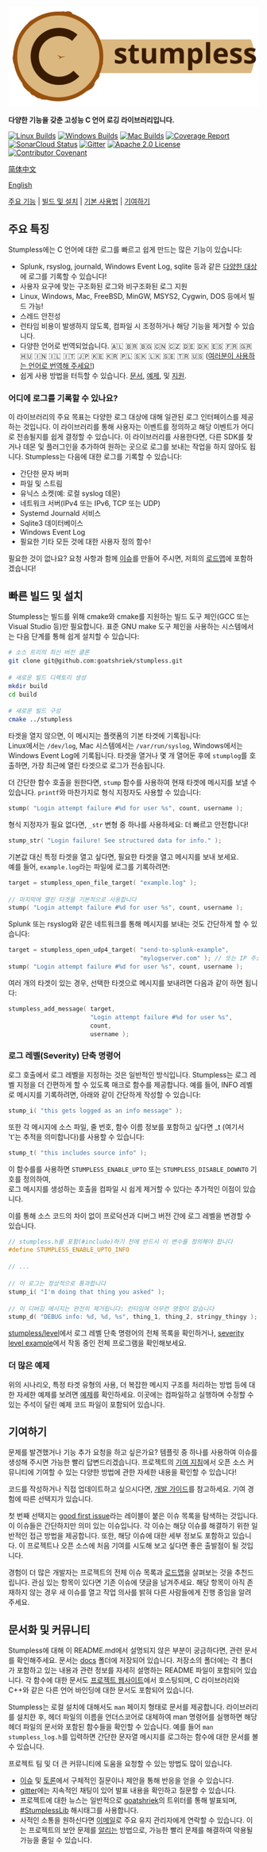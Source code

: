 ![Stumpless logo](./자원/로고와이름.svg)

**다양한 기능을 갖춘 고성능 C 언어 로깅 라이브러리입니다.**

[![Linux Builds](https://github.com/goatshriek/stumpless/actions/workflows/linux.yml/badge.svg)](https://github.com/goatshriek/stumpless/actions/workflows/linux.yml)
[![Windows Builds](https://github.com/goatshriek/stumpless/actions/workflows/windows.yml/badge.svg)](https://github.com/goatshriek/stumpless/actions/workflows/windows.yml)
[![Mac Builds](https://github.com/goatshriek/stumpless/actions/workflows/mac.yml/badge.svg)](https://github.com/goatshriek/stumpless/actions/workflows/mac.yml)
[![Coverage Report](https://codecov.io/gh/goatshriek/stumpless/branch/latest/graph/badge.svg)](https://codecov.io/gh/goatshriek/stumpless)
[![SonarCloud Status](https://sonarcloud.io/api/project_badges/measure?project=stumpless&metric=alert_status)](https://sonarcloud.io/dashboard?id=stumpless)
[![Gitter](https://badges.gitter.im/stumpless/community.svg)](https://gitter.im/stumpless/community?utm_source=badge&utm_medium=badge&utm_campaign=pr-badge)
[![Apache 2.0 License](https://img.shields.io/badge/license-Apache%202.0-blue.svg)](https://opensource.org/licenses/Apache-2.0)
[![Contributor Covenant](https://img.shields.io/badge/Contributor%20Covenant-v2.1-ff69b4.svg)](https://github.com/goatshriek/stumpless/blob/latest/docs/CODE_OF_CONDUCT.md)  

  

[简体中文](./l10n/zh-cn/自述.md)
  

[English](./../../README.md)


[주요 기능](#주요-기능) |
[빌드 및 설치](#빠른-빌드-및-설치) |
[기본 사용법](#기본-사용법) |
[기여하기](#기여하기)  

  

## 주요 특징  
Stumpless에는 C 언어에 대한 로그를 빠르고 쉽게 만드는 많은 기능이 있습니다:
* Splunk, rsyslog, journald, Windows Event Log, sqlite 등과 같은
  [다양한 대상](#어디에-로그를-기록할-수-있나요?)에 로그를 기록할 수 있습니다!
* 사용자 요구에 맞는 구조화된 로그와 비구조화된 로그 지원
* Linux, Windows, Mac, FreeBSD, MinGW, MSYS2, Cygwin, DOS 등에서 빌드 가능!
* 스레드 안전성
* 런타임 비용이 발생하지 않도록, 컴파일 시 조정하거나 해당 기능을 제거할 수 있습니다.
* 다양한 언어로 번역되었습니다. 🇦🇱 🇧🇷 🇧🇬 🇨🇳 🇨🇿 🇩🇪 🇩🇰 🇪🇸 🇫🇷 🇬🇷 🇭🇺 🇮🇳 🇮🇱 🇮🇹
  🇯🇵 🇰🇪 🇰🇷 🇵🇱 🇸🇰 🇱🇰 🇸🇪 🇹🇷 🇺🇸
  ([여러분이 사용하는 언어로 번역해 주세요!](https://github.com/goatshriek/stumpless/blob/latest/docs/localization.md))
* 쉽게 사용 방법을 터득할 수 있습니다.
  [문서](https://goatshriek.github.io/stumpless/docs/c/latest/index.html),
  [예제](https://github.com/goatshriek/stumpless/tree/latest/docs/examples),
  및 [지원](https://gitter.im/stumpless/community).
  
### 어디에 로그를 기록할 수 있나요?
이 라이브러리의 주요 목표는 다양한 로그 대상에 대해 일관된 로그 인터페이스를 제공하는 것입니다. 이 라이브러리를 통해 사용자는 이벤트를 정의하고 해당 이벤트가 어디로 전송될지를 쉽게 결정할 수 있습니다. 이 라이브러리를 사용한다면, 다른 SDK를 찾거나 데몬 및 플러그인을 추가하여 원하는 곳으로 로그를 보내는 작업을 하지 않아도 됩니다. Stumpless는 다음에 대한 로그를 기록할 수 있습니다:
* 간단한 문자 버퍼
* 파일 및 스트림
* 유닉스 소켓(예: 로컬 syslog 데몬)
* 네트워크 서버(IPv4 또는 IPv6, TCP 또는 UDP)
* Systemd Journald 서비스
* Sqlite3 데이터베이스
* Windows Event Log
* 필요한 기타 모든 것에 대한 사용자 정의 함수!

필요한 것이 없나요? 요청 사항과 함께
[이슈](https://github.com/goatshriek/stumpless/issues/new?template=feature_request.md)를 만들어 주시면, 저희의
[로드맵](https://github.com/goatshriek/stumpless/blob/latest/docs/roadmap.md)에 포함하겠습니다!


## 빠른 빌드 및 설치  
Stumpless는 빌드를 위해 cmake와 cmake를 지원하는 빌드 도구 체인(GCC 또는 Visual Studio 등)만 필요합니다. 표준 GNU make 도구 체인을 사용하는 시스템에서는 다음 단계를 통해 쉽게 설치할 수 있습니다:


```sh
# 소스 트리의 최신 버전 클론
git clone git@github.com:goatshriek/stumpless.git

# 새로운 빌드 디렉토리 생성
mkdir build
cd build

# 새로운 빌드 구성
cmake ../stumpless
```

타겟을 열지 않으면, 이 메시지는 플랫폼의 기본 타겟에 기록됩니다:  
Linux에서는 `/dev/log`, Mac 시스템에서는 `/var/run/syslog`, Windows에서는 Windows Event Log에 기록됩니다. 타겟을 열거나 몇 개 열어둔 후에 `stumplog`를 호출하면, 가장 최근에 열린 타겟으로 로그가 전송됩니다.  
  
더 간단한 함수 호출을 원한다면, `stump` 함수를 사용하여 현재 타겟에 메시지를 보낼 수 있습니다. `printf`와 마찬가지로 형식 지정자도 사용할 수 있습니다:
  
```c
stump( "Login attempt failure #%d for user %s", count, username );
```

형식 지정자가 필요 없다면, `_str` 변형 중 하나를 사용하세요: 더 빠르고 안전합니다!  

```c
stump_str( "Login failure! See structured data for info." );
```
  
기본값 대신 특정 타겟을 열고 싶다면, 필요한 타겟을 열고 메시지를 보내 보세요.   
예를 들어, `example.log`라는 파일에 로그를 기록하려면:  
  
```c
target = stumpless_open_file_target( "example.log" );

// 마지막에 열린 타겟을 기본적으로 사용합니다
stump( "Login attempt failure #%d for user %s", count, username );
```

Splunk 또는 rsyslog와 같은 네트워크를 통해 메시지를 보내는 것도 간단하게 할 수 있습니다:  

```c
target = stumpless_open_udp4_target( "send-to-splunk-example",
                                     "mylogserver.com" ); // 또는 IP 주소를 사용하세요
stump( "Login attempt failure #%d for user %s", count, username );
```

여러 개의 타겟이 있는 경우, 선택한 타겟으로 메시지를 보내려면 다음과 같이 하면 됩니다:  

```c
stumpless_add_message( target,
                       "Login attempt failure #%d for user %s",
                       count,
                       username );
```


### 로그 레벨(Severity) 단축 명령어  
로그 호출에서 로그 레벨을 지정하는 것은 일반적인 방식입니다. Stumpless는 로그 레벨 지정을 더 간편하게 할 수 있도록 매크로 함수를 제공합니다. 예를 들어, INFO 레벨로 메시지를 기록하려면, 아래와 같이 간단하게 작성할 수 있습니다:    

```c
stump_i( "this gets logged as an info message" );
```

또한 각 메시지에 소스 파일, 줄 번호, 함수 이름 정보를 포함하고 싶다면 _t (여기서 't'는 추적을 의미합니다)를 사용할 수 있습니다:  

```c
stump_t( "this includes source info" );
```

이 함수를를 사용하면 `STUMPLESS_ENABLE_UPTO` 또는 `STUMPLESS_DISABLE_DOWNTO` 기호를 정의하여,  
로그 메시지를 생성하는 호출을 컴파일 시 쉽게 제거할 수 있다는 추가적인 이점이 있습니다.  
  
이를 통해 소스 코드의 차이 없이 프로덕션과 디버그 버전 간에 로그 레벨을 변경할 수 있습니다.  

```c
// stumpless.h를 포함(#include)하기 전에 반드시 이 변수를 정의해야 합니다
#define STUMPLESS_ENABLE_UPTO_INFO

// ...

// 이 로그는 정상적으로 통과합니다
stump_i( "I'm doing that thing you asked" );

// 이 디버깅 메시지는 완전히 제거됩니다: 런타임에 아무런 영향이 없습니다
stump_d( "DEBUG info: %d, %d, %s", thing_1, thing_2, stringy_thingy );
```

[stumpless/level](https://github.com/goatshriek/stumpless/tree/latest/include/stumpless/level)에서 로그 레벨 단축 명령어의 전체 목록을 확인하거나, [severity level example](https://github.com/goatshriek/stumpless/tree/latest/docs/examples/severity_level)에서 작동 중인 전체 프로그램을 확인해보세요.  


### 더 많은 예제
위의 시나리오, 특정 타겟 유형의 사용, 더 복잡한 메시지 구조를 처리하는 방법 등에 대한 자세한 예제를 보려면 [예제](./../../docs/examples)를 확인하세요. 이곳에는 컴파일하고 실행하며 수정할 수 있는 주석이 달린 예제 코드 파일이 포함되어 있습니다.

## 기여하기
문제를 발견했거나 기능 추가 요청을 하고 싶은가요? 템플릿 중 하나를 사용하여 이슈를 생성해 주시면 가능한 빨리 답변드리겠습니다. 프로젝트의 [기여 지침](./../../docs/CONTRIBUTING.md)에서 오픈 소스 커뮤니티에 기여할 수 있는 다양한 방법에 관한 자세한 내용을 확인할 수 있습니다!

코드를 작성하거나 직접 업데이트하고 싶으시다면, [개발 가이드](./../../docs/development.md)를 참고하세요. 기여 경험에 따른 선택지가 있습니다.

첫 번째 선택지는 [good first issue](https://github.com/goatshriek/stumpless/issues?q=is%3Aissue+is%3Aopen+label%3A%22good+first+issue%22)라는 레이블이 붙은 이슈 목록을 탐색하는 것입니다. 이 이슈들은 간단하지만 의미 있는 이슈입니다. 각 이슈는 해당 이슈를 해결하기 위한 일반적인 접근 방법을 제공합니다. 또한, 해당 이슈에 대한 세부 정보도 포함하고 있습니다. 이 프로젝트나 오픈 소스에 처음 기여를 시도해 보고 싶다면 좋은 출발점이 될 것입니다.

경험이 더 많은 개발자는 프로젝트의 전체 이슈 목록과 [로드맵](https://github.com/goatshriek/stumpless/blob/latest/docs/roadmap.md)을 살펴보는 것을 추천드립니다. 관심 있는 항목이 있다면 기존 이슈에 댓글을 남겨주세요. 해당 항목이 아직 존재하지 않는 경우 새 이슈를 열고 작업 의사를 밝혀 다른 사람들에게 진행 중임을 알려 주세요.   
  
## 문서화 및 커뮤니티
Stumpless에 대해 이 README.md에서 설명되지 않은 부분이 궁금하다면, 관련 문서를 확인해주세요. 문서는 [docs](https://github.com/goatshriek/stumpless/blob/latest/docs/) 폴더에 저장되어 있습니다. 저장소의 폴더에는 각 폴더가 포함하고 있는 내용과 관련 정보를 자세히 설명하는 README 파일이 포함되어 있습니다. 각 함수에 대한 문서도 [프로젝트 웹사이트](https://goatshriek.github.io/stumpless/)에서 호스팅되며, C 라이브러리와 C++와 같은 다른 언어 바인딩에 대한 문서도 포함되어 있습니다.

Stumpless는 로컬 설치에 대해서도 `man` 페이지 형태로 문서를 제공합니다. 라이브러리를 설치한 후, 헤더 파일의 이름을 언더스코어로 대체하여 man 명령어를 실행하면 해당 헤더 파일의 문서와 포함된 함수들을 확인할 수 있습니다. 예를 들어 `man stumpless_log.h`를 입력하면 간단한 문자열 메시지를 로그하는 함수에 대한 문서를 볼 수 있습니다.

프로젝트 팀 및 더 큰 커뮤니티에 도움을 요청할 수 있는 방법도 많이 있습니다.
 * [이슈](https://github.com/goatshriek/stumpless/issues) 및
   [토론](https://github.com/goatshriek/stumpless/discussions)에서 구체적인 질문이나 제안을 통해 반응을 얻을 수 있습니다.
 * [gitter](https://gitter.im/stumpless/community)에는 지속적인 채팅이 있어 발표 내용을 확인하고 질문할 수 있습니다.
 * 프로젝트에 대한 뉴스는 일반적으로 [goatshriek](https://twitter.com/goatshriek)의 트위터를 통해 발표되며,
   [#StumplessLib](https://twitter.com/search?q=%23StumplessLib) 해시태그를 사용합니다.
 * 사적인 소통을 원하신다면 [이메일](mailto:joel@goatshriek.com)로 주요 유지 관리자에게 연락할 수 있습니다. 이는 프로젝트의 보안 문제를 [알리는](https://github.com/goatshriek/stumpless/blob/latest/docs/SECURITY.md#reporting-a-vulnerability) 방법으로, 가능한 빨리 문제를 해결하여 악용될 가능을 줄일 수 있습니다.


